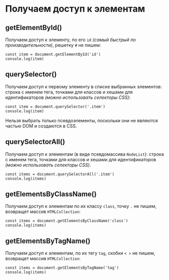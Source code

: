 # Получаем доступ к элементам

## getElementById()
Получаем доступ к элементу, по его `id` *(самый быстрый по производительности)*, решетку `#` не пишем:

    const item = document.getElementById('id')
    console.log(item)

## querySelector()
Получаем доступ к первому элементу в списке выбранных элементов: строка с именем тега, точками для классов и хешами для идентификаторов *(можно использовать селекторы CSS)*:

    const item = document.querySelector('.item')
    console.log(item)

Нельзя выбрать только псевдоэлементы, поскольки они не являются частью DOM и создаются в CSS.

## querySelectorAll()
Получаем доступ к элементам (в виде псевдомассива `NodeList`): строка с именем тега, точками для классов и хешами для идентификаторов *(можно использовать селекторы CSS)*.

    const items = document.querySelectorAll('.item')
    console.log(items)

## getElementsByClassName()
Получаем доступ к элементам по их классу `class`, точку `.` не пишем, возвращет массив `HTMLCollection`:

    const items = document.getElementsByClassName('class')
    console.log(items)

## getElementsByTagName()
Получаем доступ к элементам, по их тегу `tag`, скобки `< >` не пишем, возвращет массив `HTMLCollection`:

    const items = document.getElementsByTagName('tag')
    console.log(items)
